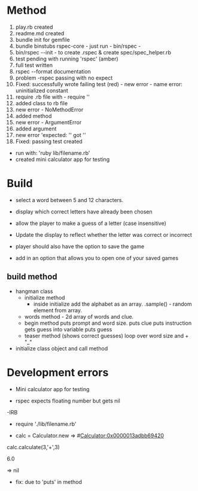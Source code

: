 # Method

1. play.rb created
1. readme.md created
1. bundle init for gemfile
1. bundle binstubs rspec-core - just run - bin/rspec -
1. bin/rspec --init - to create .rspec & create spec/spec_helper.rb
1. test pending with running 'rspec' (amber)
1. full test written
1. rspec --format documentation
1. problem -rspec passing with no expect
1. Fixed: successfully wrote failing test (red) - new error - name error: uninitialized constant
1. require .rb file with - require ''
1. added class to rb file
1. new error - NoMethodError
1. added method
1. new error - ArgumentError
1. added argument
1. new error 'expected: '' got ''
1. Fixed: passing test created

- run with: 'ruby lib/filename.rb'
- created mini calculator app for testing

# Build

- select a word between 5 and 12 characters.

- display which correct letters have already been chosen

- allow the player to make a guess of a letter (case insensitive)

- Update the display to reflect whether the letter was correct or incorrect

- player should also have the option to save the game

- add in an option that allows you to open one of your saved games

## build method

- hangman class
  - initialize method
    - inside initialize add the alphabet as an array.
      .sample() - random element from array.
  - words method - 2d array of words and clue.
  - begin method
    puts prompt and word size.
    puts clue
    puts instruction
    gets guess into variable
    puts guess
  - teaser method (shows correct guesses)
    loop over word size and + "\_"
- initialize class object and call method

# Development errors

- Mini calculator app for testing

- rspec expects floating number but gets nil

-IRB

- require './lib/filename.rb'

- calc = Calculator.new
  => #<Calculator:0x0000013adbb69420>

calc.calculate(3,'+',3)

6.0

=> nil

- fix: due to 'puts' in method
